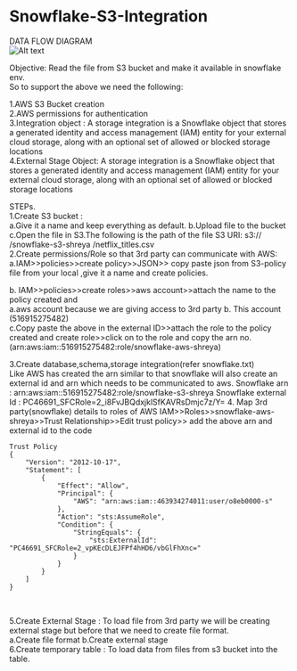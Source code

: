 # Snowflake-S3-Integration
DATA FLOW DIAGRAM <br>
![Alt text](https://github.com/ShreyaDasmahapatra/Snowflake-S3-Integration/blob/main/img/storage-integration-s3.png)
 

Objective: Read the file from S3 bucket and make it available in snowflake env. <br>
So to support the above we need the following: <br>

1.AWS S3 Bucket creation <br>
2.AWS permissions for authentication <br>
3.Integration object : A storage integration is a Snowflake object that stores a generated identity and access management (IAM) entity for your external cloud storage, along with an optional set of allowed or blocked storage locations <br>
4.External Stage Object: A storage integration is a Snowflake object that stores a generated identity and access management (IAM) entity for your external cloud storage, along with an optional set of allowed or blocked storage locations <br>

STEPs. <br>
1.Create S3 bucket :  <br>
	a.Give it a name and keep everything as default.
	b.Upload file to the bucket
	c.Open the file in S3.The following is the path of the file
	S3 URI:      s3:// /snowflake-s3-shreya /netflix_titles.csv	<br>
2.Create permissions/Role so that 3rd party can communicate with AWS: <br>
a.IAM>>policies>>create policy>>JSON>> copy paste json from S3-policy file from your local ,give it a name and create policies. <br>

b. IAM>>policies>>create roles>>aws account>>attach the name to the policy created and <br>
 	a.aws account because we are giving access to 3rd party
	b. This account (516915275482)	
	c.Copy paste the above in the external ID>>attach the role to the policy created and create role>>click on to the role and copy the arn no. 									(arn:aws:iam::516915275482:role/snowflake-aws-shreya) <br>

3.Create database,schema,storage integration(refer snowflake.txt) <br>
	Like  AWS has created the arn similar to that snowflake will also create an external id and arn which needs to be communicated to aws.
	Snowflake arn : arn:aws:iam::516915275482:role/snowflake-s3-shreya
	Snowflake external Id : PC46691_SFCRole=2_i8FvJBQdxjklSfKAVRsDmjc7z/Y=
4. Map 3rd party(snowflake) details to roles of AWS
IAM>>Roles>>snowflake-aws-shreya>>Trust Relationship>>Edit trust policy>> add the above arn and external id to the code






```
Trust Policy
{
	"Version": "2012-10-17",
	"Statement": [
		{
			"Effect": "Allow",
			"Principal": {
				"AWS": "arn:aws:iam::463934274011:user/o8eb0000-s"
			},
			"Action": "sts:AssumeRole",
			"Condition": {
				"StringEquals": {
					"sts:ExternalId": "PC46691_SFCRole=2_vpKEcDLEJFPf4hHD6/vbGlFhXnc="
				}
			}
		}
	]
}
```
<br>
						

5.Create External Stage : To load file from 3rd party we will be creating external stage but before that we need to create file format.<br>
	a.Create file format
	b.Create external stage <br>
6.Create temporary table : To load data from files from s3 bucket into the table.


